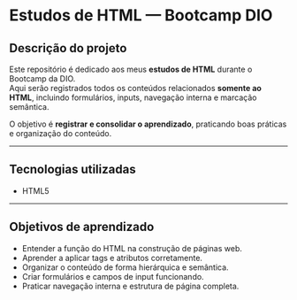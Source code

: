 # Estudos de HTML — Bootcamp DIO

## Descrição do projeto
Este repositório é dedicado aos meus **estudos de HTML** durante o Bootcamp da DIO.  
Aqui serão registrados todos os conteúdos relacionados **somente ao HTML**, incluindo formulários, inputs, navegação interna e marcação semântica.

O objetivo é **registrar e consolidar o aprendizado**, praticando boas práticas e organização do conteúdo.

---

## Tecnologias utilizadas
- HTML5

---

## Objetivos de aprendizado
- Entender a função do HTML na construção de páginas web.  
- Aprender a aplicar tags e atributos corretamente.  
- Organizar o conteúdo de forma hierárquica e semântica.  
- Criar formulários e campos de input funcionando.  
- Praticar navegação interna e estrutura de página completa.

